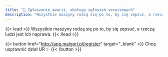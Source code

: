 ```yaml
---
title: "🧰 Zgłaszanie awarii, obsługa zgłoszeń serwisowych"
description: "Wszystkie maszyny rodzą się po to, by się zepsuć, a rzeczą ludzi jest ich naprawa."
---
```



{{< lead >}}
Wszystkie maszyny rodzą się po to, by się zepsuć, a rzeczą ludzi jest ich naprawa.
{{< /lead >}}

{{< button href="http://app.malgori.pl/register" target="_blank" >}}
Chcę usprawnić dział UR ✨
{{< /button >}}
